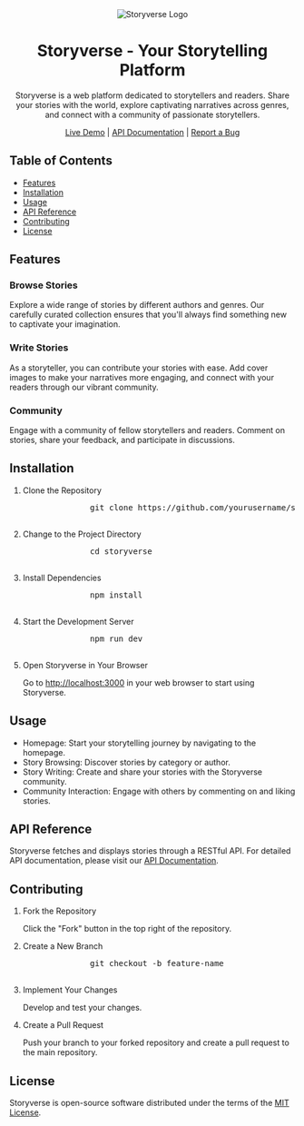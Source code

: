 <!DOCTYPE html>
<html lang="en">
<head>
    <meta charset="UTF-8">
    <meta name="viewport" content="width=device-width, initial-scale=1.0">
  
</head>
<body>
    <div style="text-align: center;">
        <img src="link-to-your-logo.png" alt="Storyverse Logo">
    </div>

  <h1 style="text-align: center;">Storyverse - Your Storytelling Platform</h1>
    <p style="text-align: center;">Storyverse is a web platform dedicated to storytellers and readers. Share your stories with the world, explore captivating narratives across genres, and connect with a community of passionate storytellers.</p>
    <div style="text-align: center;">
        <a href="https://your-live-app-url.com">Live Demo</a> |
        <a href="https://your-api-documentation-link.com">API Documentation</a> |
        <a href="https://github.com/yourusername/storyverse/issues">Report a Bug</a>
    </div>
    <h2>Table of Contents</h2>
    <ul>
        <li><a href="#features">Features</a></li>
        <li><a href="#installation">Installation</a></li>
        <li><a href="#usage">Usage</a></li>
        <li><a href="#api-reference">API Reference</a></li>
        <li><a href="#contributing">Contributing</a></li>
        <li><a href="#license">License</a></li>
    </ul>

  <h2>Features</h2>
    <h3>Browse Stories</h3>
    <p>Explore a wide range of stories by different authors and genres. Our carefully curated collection ensures that you'll always find something new to captivate your imagination.</p>

  <h3>Write Stories</h3>
   <p>As a storyteller, you can contribute your stories with ease. Add cover images to make your narratives more engaging, and connect with your readers through our vibrant community.</p>

  <h3>Community</h3>
    <p>Engage with a community of fellow storytellers and readers. Comment on stories, share your feedback, and participate in discussions.</p>

   <h2>Installation</h2>
    <ol>
        <li>Clone the Repository
           <pre>
              git clone https://github.com/yourusername/storyverse.git
           </pre>
        </li>
        <li>Change to the Project Directory
           <pre>
              cd storyverse
           </pre>
        </li>
        <li>Install Dependencies
           <pre>
              npm install
           </pre>
        </li>
        <li>Start the Development Server
           <pre>
              npm run dev
           </pre>
        </li>
        <li>Open Storyverse in Your Browser
           <p>Go to <a href="http://localhost:3000">http://localhost:3000</a> in your web browser to start using Storyverse.</p>
        </li>
    </ol>

  <h2>Usage</h2>
    <ul>
        <li>Homepage: Start your storytelling journey by navigating to the homepage.</li>
        <li>Story Browsing: Discover stories by category or author.</li>
        <li>Story Writing: Create and share your stories with the Storyverse community.</li>
        <li>Community Interaction: Engage with others by commenting on and liking stories.</li>
    </ul>

  <h2>API Reference</h2>
    <p>Storyverse fetches and displays stories through a RESTful API. For detailed API documentation, please visit our <a href="https://your-api-documentation-link.com">API Documentation</a>.</p>

<h2>Contributing</h2>
    <ol>
        <li>Fork the Repository
           <p>Click the "Fork" button in the top right of the repository.</p>
        </li>
        <li>Create a New Branch
           <pre>
              git checkout -b feature-name
           </pre>
        </li>
        <li>Implement Your Changes
           <p>Develop and test your changes.</p>
        </li>
        <li>Create a Pull Request
           <p>Push your branch to your forked repository and create a pull request to the main repository.</p>
        </li>
    </ol>

  <h2>License</h2>
    <p>Storyverse is open-source software distributed under the terms of the <a href="LICENSE">MIT License</a>.</p>
</body>
</html>
